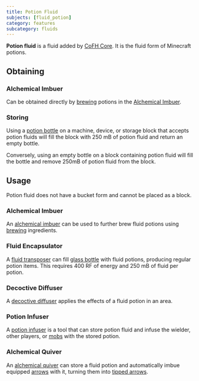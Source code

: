 ```yaml
---
title: Potion Fluid
subjects: [fluid_potion]
category: features
subcategory: fluids
---
```


**Potion fluid** is a fluid added by [CoFH Core](../../cofh-core). It is the fluid form of Minecraft potions. 

Obtaining
---------

### Alchemical Imbuer
Can be obtained directly by [brewing](https://minecraft.fandom.com/wiki/Brewing) potions in the [Alchemical Imbuer](../../thermal-expansion/alchemical-imbuer).

### Storing
Using a [potion bottle](https://minecraft.fandom.com/wiki/Potion) on a machine, device, or storage block that accepts potion fluids will fill the block with 250 mB of potion fluid and return an empty bottle.

Conversely, using an empty bottle on a block containing potion fluid will fill the bottle and remove 250mB of potion fluid from the block. 

Usage
-----

Potion fluid does not have a bucket form and cannot be placed as a block.

### Alchemical Imbuer
An [alchemical imbuer](../../thermal-expansion/alchemical-imbuer/) can be used to further brew fluid potions using [brewing](https://minecraft.fandom.com/wiki/Brewing) ingredients.

### Fluid Encapsulator
A [fluid transposer](../../thermal-expansion/fluid-transposer/) can fill [glass bottle](https://minecraft.fandom.com/wiki/Glass_Bottle) with fluid potions, producing regular potion items. This requires 400 RF of energy and 250 mB of fluid per potion.

### Decoctive Diffuser
A [decoctive diffuser](../../thermal-innovation/decoctive-diffuser/) applies the effects of a fluid potion in an area. 

### Potion Infuser
A [potion infuser](../../thermal-innovation/potion-infuser/) is a tool that can store potion fluid and infuse the wielder, other players, or [mobs](https://minecraft.fandom.com/wiki/Mob) with the stored potion. 

### Alchemical Quiver
An [alchemical quiver](../../thermal-innovation/alchemical-quiver/) can store a fluid potion and automatically imbue equipped [arrows](https://minecraft.fandom.com/wiki/Arrow) with it, turning them into [tipped arrows](https://minecraft.fandom.com/wiki/Tipped_Arrow).